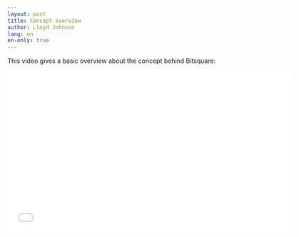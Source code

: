 ```yaml
---
layout: post
title: Concept overview
author: Lloyd Johnson
lang: en
en-only: true
---
```

This video gives a basic overview about the concept behind Bitsquare:

<iframe src="//player.vimeo.com/video/113833533" width="640" height="360" frameborder="0" allowfullscreen="allowfullscreen" loading="lazy"></iframe>

